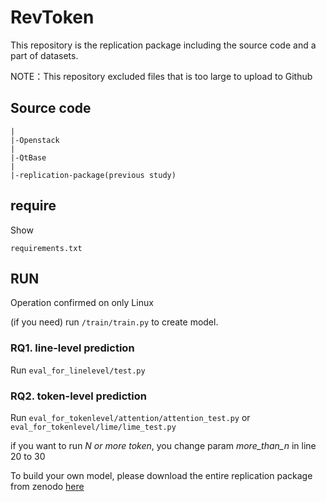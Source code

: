 # RevToken

This repository is the replication package including the source code and a part of datasets.

NOTE：This repository excluded files that is too large to upload to Github
## Source code
```
|
|-Openstack
|
|-QtBase
|
|-replication-package(previous study)
```

## require
Show
```
requirements.txt
```

## RUN
Operation confirmed on only Linux

(if you need) run ```/train/train.py``` to create model.
### RQ1. line-level prediction
Run ```eval_for_linelevel/test.py```

### RQ2. token-level prediction
Run ```eval_for_tokenlevel/attention/attention_test.py``` or ```eval_for_tokenlevel/lime/lime_test.py```

if you want to run *N or more token*, you change param *more_than_n* in line 20 to 30

To build your own model, please download the entire replication package from zenodo [here](https://zenodo.org/records/13934388)

